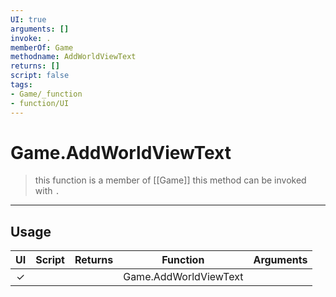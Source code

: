 ```yaml
---
UI: true
arguments: []
invoke: .
memberOf: Game
methodname: AddWorldViewText
returns: []
script: false
tags:
- Game/_function
- function/UI
---
```

# Game.AddWorldViewText
> this function is a member of [[Game]]
> this method can be invoked with `.`
-----
## Usage
|  UI | Script | Returns | Function | Arguments |
|:---:|:------:|-------:|:--------:|:---------|
|✓| ||Game.AddWorldViewText||
